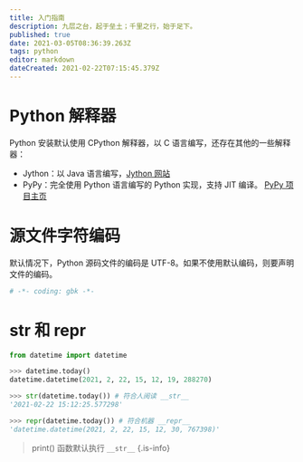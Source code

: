 ```yaml
---
title: 入门指南
description: 九层之台，起于垒土；千里之行，始于足下。
published: true
date: 2021-03-05T08:36:39.263Z
tags: python
editor: markdown
dateCreated: 2021-02-22T07:15:45.379Z
---
```


# Python 解释器

Python 安装默认使用 CPython 解释器，以 C 语言编写，还存在其他的一些解释器：
- Jython：以 Java 语言编写，[Jython 网站](https://www.jython.org/)
- PyPy：完全使用 Python 语言编写的 Python 实现，支持 JIT 编译。 [PyPy 项目主页](http://pypy.org/)

# 源文件字符编码

默认情况下，Python 源码文件的编码是 UTF-8。如果不使用默认编码，则要声明文件的编码。

```python
# -*- coding: gbk -*-
```

















# str 和 repr

```python
from datetime import datetime

>>> datetime.today()
datetime.datetime(2021, 2, 22, 15, 12, 19, 288270)

>>> str(datetime.today()) # 符合人阅读 __str__
'2021-02-22 15:12:25.577298'

>>> repr(datetime.today()) # 符合机器 __repr__
'datetime.datetime(2021, 2, 22, 15, 12, 30, 767398)'
```

> print() 函数默认执行 `__str__`
{.is-info}
